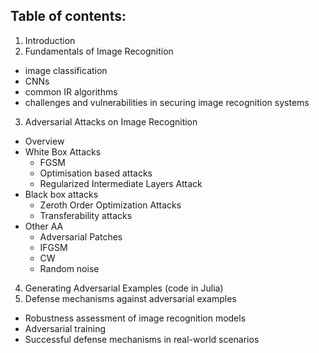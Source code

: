 ## Table of contents:

1. Introduction
2. Fundamentals of Image Recognition
- image classification
- CNNs
- common IR algorithms
- challenges and vulnerabilities in securing image recognition systems
3. Adversarial Attacks on Image Recognition
- Overview
- White Box Attacks
    - FGSM
    - Optimisation based attacks
    - Regularized Intermediate Layers Attack
- Black box attacks
    - Zeroth Order Optimization Attacks
    - Transferability attacks
- Other AA
    - Adversarial Patches
    - IFGSM
    - CW
    - Random noise
4. Generating Adversarial Examples (code in Julia)
5. Defense mechanisms against adversarial examples
- Robustness assessment of image recognition models
- Adversarial training
- Successful defense mechanisms in real-world scenarios
